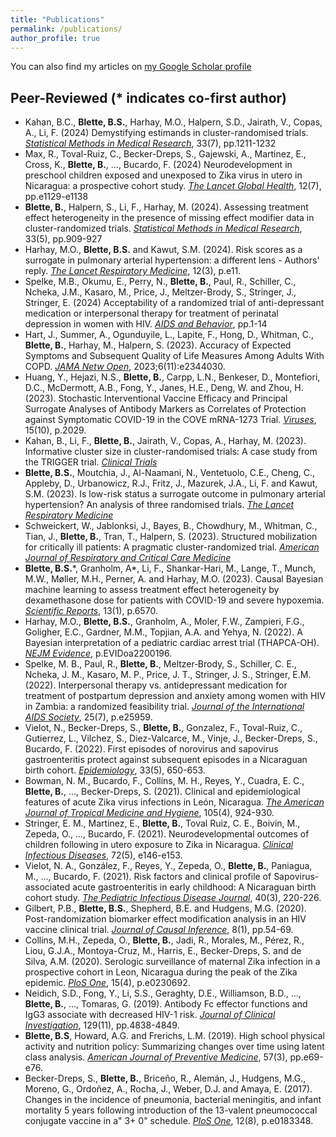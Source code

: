 ```yaml
---
title: "Publications"
permalink: /publications/
author_profile: true
---
```


You can also find my articles on [my Google Scholar profile](https://scholar.google.com/citations?user=z3nEtzAAAAAJ&hl=en&oi=ao)

## Peer-Reviewed (* indicates co-first author)
- Kahan, B.C., **Blette, B.S.**, Harhay, M.O., Halpern, S.D., Jairath, V., Copas, A., Li, F. (2024) Demystifying estimands in cluster-randomised trials. [*Statistical Methods in Medical Research*](https://www.ncbi.nlm.nih.gov/pmc/articles/PMC11348634/), 33(7), pp.1211-1232
- Max, R., Toval-Ruiz, C., Becker-Dreps, S., Gajewski, A., Martinez, E., Cross, K., **Blette, B.**, ..., Bucardo, F. (2024) Neurodevelopment in preschool children exposed and unexposed to Zika virus in utero in Nicaragua: a prospective cohort study. [*The Lancet Global Health*](https://www.thelancet.com/journals/langlo/article/PIIS2214-109X(24)00176-1/fulltext), 12(7), pp.e1129-e1138
- **Blette, B.**, Halpern, S., Li, F., Harhay, M. (2024). Assessing treatment effect heterogeneity in the presence of missing effect modifier data in cluster-randomized trials. [*Statistical Methods in Medical Research*](https://journals.sagepub.com/doi/10.1177/09622802241242323), 33(5), pp.909-927
- Harhay, M.O., **Blette, B.S.** and Kawut, S.M. (2024). Risk scores as a surrogate in pulmonary arterial hypertension: a different lens - Authors' reply. [*The Lancet Respiratory Medicine*](https://www.thelancet.com/journals/lanres/article/PIIS2213-2600(24)00002-X/fulltext), 12(3), p.e11.
- Spelke, M.B., Okumu, E., Perry, N., **Blette, B.**, Paul, R., Schiller, C., Ncheka, J.M., Kasaro, M., Price, J., Meltzer-Brody, S., Stringer, J., Stringer, E. (2024) Acceptability of a randomized trial of anti-depressant medication or interpersonal therapy for treatment of perinatal depression in women with HIV. [*AIDS and Behavior*](https://link.springer.com/article/10.1007/s10461-023-04264-0), pp.1-14
- Hart, J., Summer, A., Ogunduyile, L., Lapite, F., Hong, D., Whitman, C., **Blette, B.**, Harhay, M., Halpern, S. (2023). Accuracy of Expected Symptoms and Subsequent Quality of Life Measures Among Adults With COPD. [*JAMA Netw Open*](https://jamanetwork.com/journals/jamanetworkopen/fullarticle/2812087), 2023;6(11):e2344030.
- Huang, Y., Hejazi, N.S., **Blette, B.**, Carpp, L.N., Benkeser, D., Montefiori, D.C., McDermott, A.B., Fong, Y., Janes, H.E., Deng, W. and Zhou, H. (2023). Stochastic Interventional Vaccine Efficacy and Principal Surrogate Analyses of Antibody Markers as Correlates of Protection against Symptomatic COVID-19 in the COVE mRNA-1273 Trial. [*Viruses*](https://www.mdpi.com/1999-4915/15/10/2029), 15(10), p.2029.
- Kahan, B., Li, F., **Blette, B.**, Jairath, V., Copas, A., Harhay, M. (2023). Informative cluster size in cluster-randomised trials: A case study from the TRIGGER trial. [*Clinical Trials*](https://journals.sagepub.com/doi/full/10.1177/17407745231186094)
- **Blette, B.S.**, Moutchia, J., Al-Naamani, N., Ventetuolo, C.E., Cheng, C., Appleby, D., Urbanowicz, R.J., Fritz, J., Mazurek, J.A., Li, F. and Kawut, S.M. (2023). Is low-risk status a surrogate outcome in pulmonary arterial hypertension? An analysis of three randomised trials. [*The Lancet Respiratory Medicine*](https://www.thelancet.com/journals/lanres/article/PIIS2213-2600(23)00155-8/fulltext)
- Schweickert, W., Jablonksi, J., Bayes, B., Chowdhury, M., Whitman, C., Tian, J., **Blette, B.**, Tran, T., Halpern, S. (2023). Structured mobilization for critically ill patients: A pragmatic cluster-randomized trial. [*American Journal of Respiratory and Critical Care Medicine*](https://www.atsjournals.org/doi/abs/10.1164/rccm.202209-1763OC?casa_token=ubjgxbubJYIAAAAA:UVJbg3khhPh-_NGZxO_OHShLt1csli00iGn7ubXRzhgVp5eCSIIRrQkzC14lYi-tDyx1RMPKzhcf)
- **Blette, B.S.**\*, Granholm, A\*, Li, F., Shankar-Hari, M., Lange, T., Munch, M.W., Møller, M.H., Perner, A. and Harhay, M.O. (2023). Causal Bayesian machine learning to assess treatment effect heterogeneity by dexamethasone dose for patients with COVID-19 and severe hypoxemia. [*Scientific Reports*](https://www.nature.com/articles/s41598-023-33425-3), 13(1), p.6570.
- Harhay, M.O., **Blette, B.S.**, Granholm, A., Moler, F.W., Zampieri, F.G., Goligher, E.C., Gardner, M.M., Topjian, A.A. and Yehya, N. (2022). A Bayesian interpretation of a pediatric cardiac arrest trial (THAPCA-OH). [*NEJM Evidence*](https://evidence.nejm.org/doi/full/10.1056/EVIDoa2200196), p.EVIDoa2200196.
- Spelke, M. B., Paul, R., **Blette, B.**, Meltzer‐Brody, S., Schiller, C. E., Ncheka, J. M., Kasaro, M. P., Price, J. T., Stringer, J. S., Stringer, E.M. (2022). Interpersonal therapy vs. antidepressant medication for treatment of postpartum depression and anxiety among women with HIV in Zambia: a randomized feasibility trial. [*Journal of the International AIDS Society*](https://onlinelibrary.wiley.com/doi/pdfdirect/10.1002/jia2.25959), 25(7), p.e25959.
- Vielot, N., Becker-Dreps, S., **Blette, B.**, Gonzalez, F., Toval-Ruiz, C., Gutierrez, L., Vilchez, S., Diez-Valcarce, M., Vinje, J., Becker-Dreps, S., Bucardo, F. (2022). First episodes of norovirus and sapovirus gastroenteritis protect against subsequent episodes in a Nicaraguan birth cohort. [*Epidemiology*](https://journals.lww.com/epidem/Abstract/9900/First_episodes_of_norovirus_and_sapovirus.37.aspx), 33(5), 650-653.
- Bowman, N. M., Bucardo, F., Collins, M. H., Reyes, Y., Cuadra, E. C., **Blette, B.**, ..., Becker-Dreps, S. (2021). Clinical and epidemiological features of acute Zika virus infections in León, Nicaragua. [*The American Journal of Tropical Medicine and Hygiene*](https://europepmc.org/article/med/34370700), 105(4), 924-930.
- Stringer, E. M., Martinez, E., **Blette, B.**, Toval Ruiz, C. E., Boivin, M., Zepeda, O., ..., Bucardo, F. (2021). Neurodevelopmental outcomes of children following in utero exposure to Zika in Nicaragua. [*Clinical Infectious Diseases*](https://academic.oup.com/cid/article/72/5/e146/6124508?login=true), 72(5), e146-e153.
- Vielot, N. A., González, F., Reyes, Y., Zepeda, O., **Blette, B.**, Paniagua, M., ..., Bucardo, F. (2021). Risk factors and clinical profile of Sapovirus-associated acute gastroenteritis in early childhood: A Nicaraguan birth cohort study. [*The Pediatric Infectious Disease Journal*](https://journals.lww.com/pidj/Fulltext/2021/03000/Risk_Factors_and_Clinical_Profile_of.9.aspx), 40(3), 220-226.
- Gilbert, P.B., **Blette, B.S.**, Shepherd, B.E. and Hudgens, M.G. (2020). Post-randomization biomarker effect modification analysis in an HIV vaccine clinical trial. [*Journal of Causal Inference*](https://www.degruyter.com/view/journals/jci/8/1/article-p54.xml), 8(1), pp.54-69.
- Collins, M.H., Zepeda, O., **Blette, B.**, Jadi, R., Morales, M., Pérez, R., Liou, G.J.A., Montoya-Cruz, M., Harris, E., Becker-Dreps, S. and de Silva, A.M. (2020). Serologic surveillance of maternal Zika infection in a prospective cohort in Leon, Nicaragua during the peak of the Zika epidemic. [*PloS One*](https://journals.plos.org/plosone/article?id=10.1371/journal.pone.0230692), 15(4), p.e0230692.
- Neidich, S.D., Fong, Y., Li, S.S., Geraghty, D.E., Williamson, B.D., ..., **Blette, B.**, ..., Tomaras, G. (2019). Antibody Fc effector functions and IgG3 associate with decreased HIV-1 risk. [*Journal of Clinical Investigation*](https://dm5migu4zj3pb.cloudfront.net/manuscripts/126000/126391/JCI126391.v2.pdf), 129(11), pp.4838-4849.
- **Blette, B.S**, Howard, A.G. and Frerichs, L.M. (2019). High school physical activity and nutrition policy: Summarizing changes over time using latent class analysis. [*American Journal of Preventive Medicine*](https://www.sciencedirect.com/science/article/abs/pii/S0749379719302132), 57(3), pp.e69-e76.
- Becker-Dreps, S., **Blette, B.**, Briceño, R., Alemán, J., Hudgens, M.G., Moreno, G., Ordoñez, A., Rocha, J., Weber, D.J. and Amaya, E. (2017). Changes in the incidence of pneumonia, bacterial meningitis, and infant mortality 5 years following introduction of the 13-valent pneumococcal conjugate vaccine in a" 3+ 0" schedule. [*PloS One*](https://journals.plos.org/plosone/article?id=10.1371/journal.pone.0183348), 12(8), p.e0183348.

